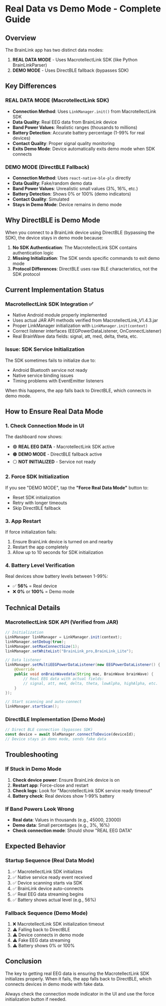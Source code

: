 # Real Data vs Demo Mode - Complete Guide

## Overview

The BrainLink app has two distinct data modes:

1. **REAL DATA MODE** - Uses MacrotellectLink SDK (like Python BrainLinkParser)
2. **DEMO MODE** - Uses DirectBLE fallback (bypasses SDK)

## Key Differences

### REAL DATA MODE (MacrotellectLink SDK)
- **Connection Method**: Uses `LinkManager.init()` from MacrotellectLink SDK
- **Data Quality**: Real EEG data from BrainLink device
- **Band Power Values**: Realistic ranges (thousands to millions)
- **Battery Detection**: Accurate battery percentage (1-99% for real devices)
- **Contact Quality**: Proper signal quality monitoring
- **Exits Demo Mode**: Device automatically exits demo mode when SDK connects

### DEMO MODE (DirectBLE Fallback)
- **Connection Method**: Uses `react-native-ble-plx` directly
- **Data Quality**: Fake/random demo data
- **Band Power Values**: Unrealistic small values (3%, 16%, etc.)
- **Battery Detection**: Shows 0% or 100% (demo indicators)
- **Contact Quality**: Simulated
- **Stays in Demo Mode**: Device remains in demo mode

## Why DirectBLE is Demo Mode

When you connect to a BrainLink device using DirectBLE (bypassing the SDK), the device stays in demo mode because:

1. **No SDK Authentication**: The MacrotellectLink SDK contains authentication logic
2. **Missing Initialization**: The SDK sends specific commands to exit demo mode
3. **Protocol Differences**: DirectBLE uses raw BLE characteristics, not the SDK protocol

## Current Implementation Status

### MacrotellectLink SDK Integration ✅
- Native Android module properly implemented
- Uses actual JAR API methods verified from MacrotellectLink_V1.4.3.jar
- Proper LinkManager initialization with `LinkManager.init(context)`
- Correct listener interfaces (EEGPowerDataListener, OnConnectListener)
- Real BrainWave data fields: signal, att, med, delta, theta, etc.

### Issue: SDK Service Initialization
The SDK sometimes fails to initialize due to:
- Android Bluetooth service not ready
- Native service binding issues
- Timing problems with EventEmitter listeners

When this happens, the app falls back to DirectBLE, which connects in demo mode.

## How to Ensure Real Data Mode

### 1. Check Connection Mode in UI
The dashboard now shows:
- 🟢 **REAL EEG DATA** - MacrotellectLink SDK active
- 🟠 **DEMO MODE** - DirectBLE fallback active
- ⚪ **NOT INITIALIZED** - Service not ready

### 2. Force SDK Initialization
If you see "DEMO MODE", tap the **"Force Real Data Mode"** button to:
- Reset SDK initialization
- Retry with longer timeouts
- Skip DirectBLE fallback

### 3. App Restart
If force initialization fails:
1. Ensure BrainLink device is turned on and nearby
2. Restart the app completely
3. Allow up to 10 seconds for SDK initialization

### 4. Battery Level Verification
Real devices show battery levels between 1-99%:
- ✅ **56%** = Real device
- ❌ **0%** or **100%** = Demo mode

## Technical Details

### MacrotellectLink SDK API (Verified from JAR)
```java
// Initialization
LinkManager linkManager = LinkManager.init(context);
linkManager.setDebug(true);
linkManager.setMaxConnectSize(1);
linkManager.setWhiteList("BrainLink_pro,BrainLink_Lite");

// Data listener
linkManager.setMultiEEGPowerDataListener(new EEGPowerDataListener() {
    @Override
    public void onBrainWavedata(String mac, BrainWave brainWave) {
        // Real EEG data with actual fields:
        // signal, att, med, delta, theta, lowAlpha, highAlpha, etc.
    }
});

// Start scanning and auto-connect
linkManager.startScan();
```

### DirectBLE Implementation (Demo Mode)
```javascript
// Direct BLE connection (bypasses SDK)
const device = await bleManager.connectToDevice(deviceId);
// Device stays in demo mode, sends fake data
```

## Troubleshooting

### If Stuck in Demo Mode
1. **Check device power**: Ensure BrainLink device is on
2. **Restart app**: Force-close and restart
3. **Check logs**: Look for "MacrotellectLink SDK service ready timeout"
4. **Battery check**: Real devices show 1-99% battery

### If Band Powers Look Wrong
- **Real data**: Values in thousands (e.g., 45000, 23000)
- **Demo data**: Small percentages (e.g., 3%, 16%)
- **Check connection mode**: Should show "REAL EEG DATA"

## Expected Behavior

### Startup Sequence (Real Data Mode)
1. ✅ MacrotellectLink SDK initializes
2. ✅ Native service ready event received
3. ✅ Device scanning starts via SDK
4. ✅ BrainLink device auto-connects
5. ✅ Real EEG data streaming begins
6. ✅ Battery shows actual level (e.g., 56%)

### Fallback Sequence (Demo Mode)
1. ❌ MacrotellectLink SDK initialization timeout
2. ⚠️ Falling back to DirectBLE
3. ⚠️ Device connects in demo mode
4. ⚠️ Fake EEG data streaming
5. ⚠️ Battery shows 0% or 100%

## Conclusion

The key to getting real EEG data is ensuring the MacrotellectLink SDK initializes properly. When it fails, the app falls back to DirectBLE, which connects devices in demo mode with fake data.

Always check the connection mode indicator in the UI and use the force initialization button if needed.
